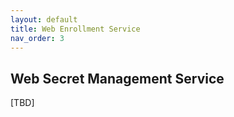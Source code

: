 ```yaml
---
layout: default
title: Web Enrollment Service
nav_order: 3
---
```


## Web Secret Management Service

[TBD]
